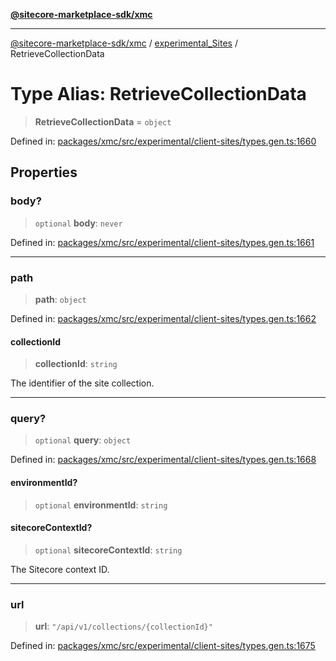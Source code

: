 [**@sitecore-marketplace-sdk/xmc**](../../../../README.md)

***

[@sitecore-marketplace-sdk/xmc](../../../../README.md) / [experimental\_Sites](../README.md) / RetrieveCollectionData

# Type Alias: RetrieveCollectionData

> **RetrieveCollectionData** = `object`

Defined in: [packages/xmc/src/experimental/client-sites/types.gen.ts:1660](https://github.com/Sitecore/marketplace-sdk/blob/main/packages/xmc/src/experimental/client-sites/types.gen.ts#L1660)

## Properties

### body?

> `optional` **body**: `never`

Defined in: [packages/xmc/src/experimental/client-sites/types.gen.ts:1661](https://github.com/Sitecore/marketplace-sdk/blob/main/packages/xmc/src/experimental/client-sites/types.gen.ts#L1661)

***

### path

> **path**: `object`

Defined in: [packages/xmc/src/experimental/client-sites/types.gen.ts:1662](https://github.com/Sitecore/marketplace-sdk/blob/main/packages/xmc/src/experimental/client-sites/types.gen.ts#L1662)

#### collectionId

> **collectionId**: `string`

The identifier of the site collection.

***

### query?

> `optional` **query**: `object`

Defined in: [packages/xmc/src/experimental/client-sites/types.gen.ts:1668](https://github.com/Sitecore/marketplace-sdk/blob/main/packages/xmc/src/experimental/client-sites/types.gen.ts#L1668)

#### environmentId?

> `optional` **environmentId**: `string`

#### sitecoreContextId?

> `optional` **sitecoreContextId**: `string`

The Sitecore context ID.

***

### url

> **url**: `"/api/v1/collections/{collectionId}"`

Defined in: [packages/xmc/src/experimental/client-sites/types.gen.ts:1675](https://github.com/Sitecore/marketplace-sdk/blob/main/packages/xmc/src/experimental/client-sites/types.gen.ts#L1675)
